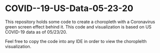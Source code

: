 # COVID--19-US-Data-05-23-20

This repository holds some code to create a choropleth with a Coronavirus green screen effect behind it. This code and visualization is based on US COVID-19 data as of 05/23/20.

Feel free to copy the code into any IDE in order to view the choroplelth visualization.
